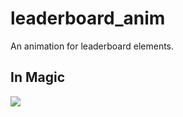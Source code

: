 # leaderboard_anim

An animation for leaderboard elements.

## In Magic

![](https://github.com/AhmedNavaz/leaderboard_anim/tree/master/assets/images/leaderborad_UI.gif)
